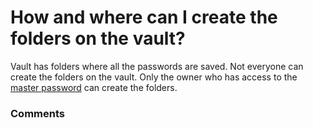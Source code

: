 # How and where can I create the folders on the vault?

<p class="no-margin">Vault has folders where all the passwords are saved. Not everyone can create the folders on the vault. Only the owner who has access to the <a href="https://app.intercom.com/a/apps/tgg3kidj/articles/articles/5893730/show" target="_blank" class="intercom-content-link">master password</a> can create the folders.</p>

### Comments

<Comments />